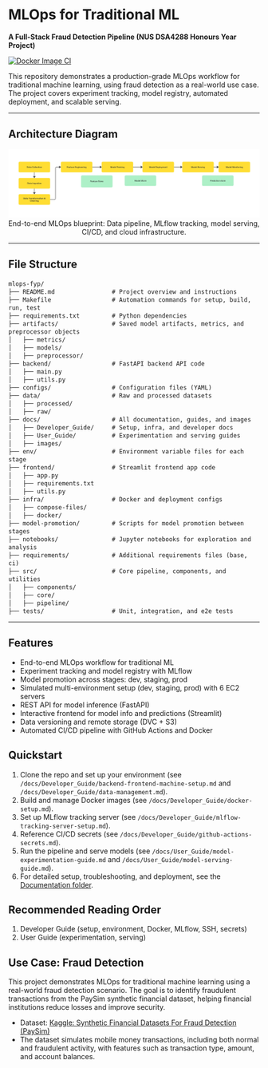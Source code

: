 # MLOps for Traditional ML
**A Full-Stack Fraud Detection Pipeline (NUS DSA4288 Honours Year Project)**

[![Docker Image CI](https://github.com/ChinSekYi/mlops-fyp/actions/workflows/ci.yml/badge.svg)](https://github.com/ChinSekYi/mlops-fyp/actions/workflows/ci.yml)

This repository demonstrates a production-grade MLOps workflow for traditional machine learning, using fraud detection as a real-world use case. The project covers experiment tracking, model registry, automated deployment, and scalable serving.

---

## Architecture Diagram

<div align="center">
    <img src="docs/images/doc_mlops_blueprint.jpg" alt="MLOps End-to-End Blueprint"/>
    <br>
    <span>End-to-end MLOps blueprint: Data pipeline, MLflow tracking, model serving, CI/CD, and cloud infrastructure.</span>
</div>

---

## File Structure

```
mlops-fyp/
├── README.md                # Project overview and instructions
├── Makefile                 # Automation commands for setup, build, run, test
├── requirements.txt         # Python dependencies
├── artifacts/               # Saved model artifacts, metrics, and preprocessor objects
│   ├── metrics/
│   ├── models/
│   ├── preprocessor/
├── backend/                 # FastAPI backend API code
│   ├── main.py
│   ├── utils.py
├── configs/                 # Configuration files (YAML)
├── data/                    # Raw and processed datasets
│   ├── processed/
│   ├── raw/
├── docs/                    # All documentation, guides, and images
│   ├── Developer_Guide/     # Setup, infra, and developer docs
│   ├── User_Guide/          # Experimentation and serving guides
│   ├── images/              
├── env/                     # Environment variable files for each stage
├── frontend/                # Streamlit frontend app code
│   ├── app.py
│   ├── requirements.txt
│   ├── utils.py
├── infra/                   # Docker and deployment configs
│   ├── compose-files/
│   ├── docker/
├── model-promotion/         # Scripts for model promotion between stages
├── notebooks/               # Jupyter notebooks for exploration and analysis
├── requirements/            # Additional requirements files (base, ci)
├── src/                     # Core pipeline, components, and utilities
│   ├── components/
│   ├── core/
│   ├── pipeline/
├── tests/                   # Unit, integration, and e2e tests
```

---

## Features
- End-to-end MLOps workflow for traditional ML
- Experiment tracking and model registry with MLflow
- Model promotion across stages: dev, staging, prod
- Simulated multi-environment setup (dev, staging, prod) with 6 EC2 servers
- REST API for model inference (FastAPI)
- Interactive frontend for model info and predictions (Streamlit)
- Data versioning and remote storage (DVC + S3)
- Automated CI/CD pipeline with GitHub Actions and Docker

## Quickstart
1. Clone the repo and set up your environment (see `/docs/Developer_Guide/backend-frontend-machine-setup.md` and `/docs/Developer_Guide/data-management.md`).
2. Build and manage Docker images (see `/docs/Developer_Guide/docker-setup.md`).
3. Set up MLflow tracking server (see `/docs/Developer_Guide/mlflow-tracking-server-setup.md`).
4. Reference CI/CD secrets (see `/docs/Developer_Guide/github-actions-secrets.md`).
5. Run the pipeline and serve models (see `/docs/User_Guide/model-experimentation-guide.md` and `/docs/User_Guide/model-serving-guide.md`).
6. For detailed setup, troubleshooting, and deployment, see the [Documentation folder](./docs/README.md).

## Recommended Reading Order
1. Developer Guide (setup, environment, Docker, MLflow, SSH, secrets)
2. User Guide (experimentation, serving)

## Use Case: Fraud Detection
This project demonstrates MLOps for traditional machine learning using a real-world fraud detection scenario. The goal is to identify fraudulent transactions from the PaySim synthetic financial dataset, helping financial institutions reduce losses and improve security.

- Dataset: [Kaggle: Synthetic Financial Datasets For Fraud Detection (PaySim)](https://www.kaggle.com/datasets/ealaxi/paysim1)
- The dataset simulates mobile money transactions, including both normal and fraudulent activity, with features such as transaction type, amount, and account balances.